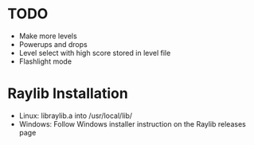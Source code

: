 # TODO
* Make more levels
* Powerups and drops
* Level select with high score stored in level file
* Flashlight mode

# Raylib Installation
* Linux: libraylib.a into /usr/local/lib/
* Windows: Follow Windows installer instruction on the Raylib releases page
